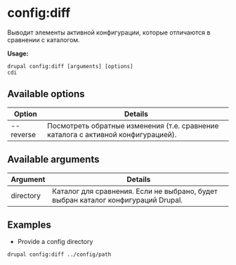 # config:diff
Выводит элементы активной конфигурации, которые отличаются в сравнении с каталогом.

**Usage:**
```
drupal config:diff [arguments] [options]
cdi
```

## Available options
Option | Details
-------|-------------
--reverse | Посмотреть обратные изменения (т.е. сравнение каталога с активной конфигурацией).

## Available arguments
Argument | Details
---------|-------------
directory | Каталог для сравнения. Если не выбрано, будет выбран каталог конфигураций Drupal.

## Examples
* Provide a config directory
```
drupal config:diff ../config/path
```
